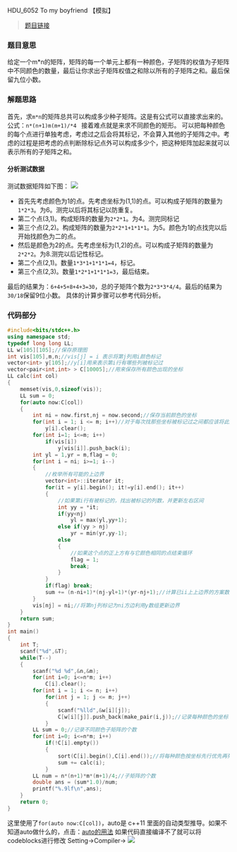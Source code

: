 HDU_6052 To my boyfriend 【模拟】
<!--more-->

> [题目链接](http://acm.hdu.edu.cn/showproblem.php?pid=6052)

### 题目意思 ###
给定一个m*n的矩阵，矩阵的每一个单元上都有一种颜色，子矩阵的权值为子矩阵中不同颜色的数量，最后让你求出子矩阵权值之和除以所有的子矩阵之和。最后保留九位小数。
### 解题思路 ###
首先，求`m*n`的矩阵总共可以构成多少种子矩阵。这是有公式可以直接求出来的。公式：`n*(n+1)m(m+1)/*4 `
接着难点就是来求不同颜色的矩形。
可以把每种颜色的每个点进行单独考虑，考虑过之后会将其标记，不会算入其他的子矩阵之中。考虑的过程是把考虑的点判断除标记点外可以构成多少个，把这种矩阵加起来就可以表示所有的子矩阵之和。
#### 分析测试数据 ####
测试数据矩阵如下图：
![](http://115.159.67.147/wp-content/uploads/2017/07/1-1.png)

- 首先先考虑颜色为1的点。先考虑坐标为(1,1)的点。可以构成子矩阵的数量为`1*2*3`。为6。测完以后将其标记以防重复。
- 第二个点(3,1)。构成矩阵的数量为`2*2*1`。为4。测完同标记
- 第三个点(2,2)。构成矩阵的数量为`2*2*1+1*1*1`。为5。颜色为1的点找完以后开始找颜色为二的点。
- 然后是颜色为2的点。先考虑坐标为(1,2)的点。可以构成子矩阵的数量为`2*2*2`。为8.测完以后记性标记。
- 第二个点(2,1)。数量`1*3*1+1*1*1=4`，标记。
- 第三个点(2,3)。数量`1*2*1+1*1*1=3`，最后结束。

最后的结果为：`6+4+5+8+4+3=30`，总的子矩阵个数为`2*3*3*4/4`。最后的结果为`30/18`保留9位小数。
具体的计算步骤可以参考代码分析。

### 代码部分 ###

```cpp
#include<bits/stdc++.h>
using namespace std;
typedef long long LL;
LL w[105][105];//保存原理图
int vis[105],m,n;//vis[j] = i 表示将第j列用i颜色标记
vector<int> y[105];//y[i]用来表示第i行有哪些列被标记过
vector<pair<int,int> > C[10005];//用来保存所有颜色出现的坐标
LL calc(int col)
{
    memset(vis,0,sizeof(vis));
    LL sum = 0;
    for(auto now:C[col])
    {
        int ni = now.first,nj = now.second;//保存当前颜色的坐标
        for(int i = 1; i <= m; i++)//对于每次找那些坐标被标记过之间都应该将此数组清零，防止以前数据对这次查找有影响
            y[i].clear();
        for(int i=1; i<=m; i++)
            if(vis[i])
                y[vis[i]].push_back(i);
        int yl = 1,yr = m,flag = 0;
        for(int i = ni; i>=1; i--)
        {
            //枚举所有可能的上边界
            vector<int>::iterator it;
            for(it = y[i].begin(); it!=y[i].end(); it++)
            {
                //如果第i行有被标记的，找出被标记的列数，并更新左右区间
                int yy = *it;
                if(yy<nj)
                    yl = max(yl,yy+1);
                else if(yy > nj)
                    yr = min(yr,yy-1);
                else
                {
                    //如果这个点的正上方有与它颜色相同的点结束循环
                    flag = 1;
                    break;
                }
            }
            if(flag) break;
            sum += (n-ni+1)*(nj-yl+1)*(yr-nj+1);//计算已ii上上边界的方案数，
        }
        vis[nj] = ni;//将第nj列标记为ni方边利用y数组更新边界
    }
    return sum;
}
int main()
{
    int T;
    scanf("%d",&T);
    while(T--)
    {
        scanf("%d %d",&n,&m);
        for(int i=0; i<=n*m; i++)
            C[i].clear();
        for(int i = 1; i <= n; i++)
            for(int j = 1; j <= m; j++)
            {
                scanf("%lld",&w[i][j]);
                C[w[i][j]].push_back(make_pair(i,j));//记录每种颜色的坐标
            }
        LL sum = 0;//记录不同颜色子矩阵的个数
        for(int i=0; i<=n*m; i++)
            if(!C[i].empty())
            {
                sort(C[i].begin(),C[i].end());//将每种颜色按坐标先行优先再列优先排序
                sum += calc(i);
            }
        LL num = n*(n+1)*m*(m+1)/4;//子矩阵的个数
        double ans = (sum*1.0)/num;
        printf("%.9lf\n",ans);
    }
    return 0;
}

```

这里使用了`for(auto now:C[col])`，auto是 c++11 里面的自动类型推导。如果不知道auto做什么的，点击：[auto的用法](http://www.cnblogs.com/me115/p/4800777.html)
如果代码直接编译不了就可以将codeblocks进行修改
Setting->Compiler->
![](http://115.159.67.147/wp-content/uploads/2017/07/X5UJHG1M3RXYCPR_1XM.png)